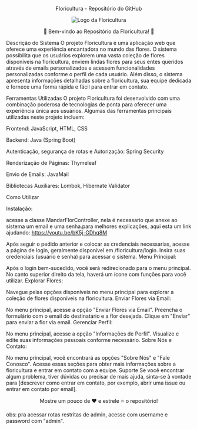 <p align="center">Floricultura - Repositório do GitHub</p>
<p align="center">
  <img src="https://your-image-url.com/floricultura-logo.png" alt="Logo da Floricultura">
</p>
<p align="center">🌺 Bem-vindo ao Repositório da Floricultura! 🌺</p>
Descrição do Sistema
O projeto Floricultura é uma aplicação web que oferece uma experiência encantadora no mundo das flores. O sistema possibilita que os usuários explorem uma vasta coleção de flores disponíveis na floricultura, enviem lindas flores para seus entes queridos através de emails personalizados e acessem funcionalidades personalizadas conforme o perfil de cada usuário. Além disso, o sistema apresenta informações detalhadas sobre a floricultura, sua equipe dedicada e fornece uma forma rápida e fácil para entrar em contato.

Ferramentas Utilizadas
O projeto Floricultura foi desenvolvido com uma combinação poderosa de tecnologias de ponta para oferecer uma experiência única aos usuários. Algumas das ferramentas principais utilizadas neste projeto incluem:

Frontend: JavaScript, HTML, CSS

Backend: Java (Spring Boot)

Autenticação, segurança de rotas e  Autorização: Spring Security

Renderização de Páginas: Thymeleaf

Envio de Emails: JavaMail

Bibliotecas Auxiliares: Lombok, Hibernate Validator

Como Utilizar

Instalação:

acesse a classe MandarFlorController, nela é necessario que anexe ao sistema um email e uma senha.para melhores explicações,
aqui esta um link ajudando: https://youtu.be/bK5j-GDhq8M

Após seguir o pedido anterior e colocar as credenciais necessarias, acesse a página de login, geralmente disponível em /floricultura/login.
Insira suas credenciais (usuário e senha) para acessar o sistema.
Menu Principal:

Após o login bem-sucedido, você será redirecionado para o menu principal.
No canto superior direito da tela, haverá um ícone com funções para você utilizar.
Explorar Flores:

Navegue pelas opções disponíveis no menu principal para explorar a coleção de flores disponíveis na floricultura.
Enviar Flores via Email:

No menu principal, acesse a opção "Enviar Flores via Email".
Preencha o formulário com o email do destinatário e a flor desejada.
Clique em "Enviar" para enviar a flor via email.
Gerenciar Perfil:

No menu principal, acesse a opção "Informações de Perfil".
Visualize e edite suas informações pessoais conforme necessário.
Sobre Nós e Contato:

No menu principal, você encontrará as opções "Sobre Nós" e "Fale Conosco".
Acesse essas seções para obter mais informações sobre a floricultura e entrar em contato com a equipe.
Suporte
Se você encontrar algum problema, tiver dúvidas ou precisar de mais ajuda, sinta-se à vontade para [descrever como entrar em contato, por exemplo, abrir uma issue ou entrar em contato por email].

<p align="center">
  Mostre um pouco de ❤️ e estrele ⭐️ o repositório!
</p>
obs: pra acessar rotas restritas de admin, acesse com username e password com "admin".
 
